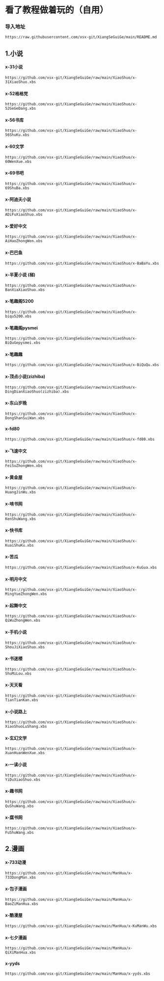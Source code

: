 看了教程做着玩的（自用）
=
### 导入地址
	https://raw.githubusercontent.com/xsx-git/XiangSeGuiGe/main/README.md

1.小说
-
#### x-31小说
	https://github.com/xsx-git/XiangSeGuiGe/raw/main/XiaoShuo/x-31XiaoShuo.xbs
#### x-52格格党
	https://github.com/xsx-git/XiangSeGuiGe/raw/main/XiaoShuo/x-52GeGeDang.xbs
#### x-56书库
	https://github.com/xsx-git/XiangSeGuiGe/raw/main/XiaoShuo/x-56ShuKu.xbs
#### x-60文学
	https://github.com/xsx-git/XiangSeGuiGe/raw/main/XiaoShuo/x-60WenXue.xbs
#### x-69书吧
	https://github.com/xsx-git/XiangSeGuiGe/raw/main/XiaoShuo/x-69ShuBa.xbs
#### x-阿迪夫小说
	https://github.com/xsx-git/XiangSeGuiGe/raw/main/XiaoShuo/x-ADiFuXiaoShuo.xbs
#### x-爱好中文
	https://github.com/xsx-git/XiangSeGuiGe/raw/main/XiaoShuo/x-AiHaoZhongWen.xbs
#### x-巴巴鱼
	https://github.com/xsx-git/XiangSeGuiGe/raw/main/XiaoShuo/x-BaBaYu.xbs
#### x-半夏小说 (梯)
	https://github.com/xsx-git/XiangSeGuiGe/raw/main/XiaoShuo/x-BanXiaXiaoShuo.xbs
#### x-笔趣阁5200
	https://github.com/xsx-git/XiangSeGuiGe/raw/main/XiaoShuo/x-biqu5200.xbs
#### x-笔趣阁pysmei
	https://github.com/xsx-git/XiangSeGuiGe/raw/main/XiaoShuo/x-BiQuGepysmei.xbs
#### x-笔趣趣
	https://github.com/xsx-git/XiangSeGuiGe/raw/main/XiaoShuo/x-BiQuQu.xbs
#### x-顶点小说(zizhiba)
	https://github.com/xsx-git/XiangSeGuiGe/raw/main/XiaoShuo/x-DingDianXiaoShuo(zizhiba).xbs
#### x-东山岁晚
	https://github.com/xsx-git/XiangSeGuiGe/raw/main/XiaoShuo/x-DongShanSuiWan.xbs
#### x-fd80
	https://github.com/xsx-git/XiangSeGuiGe/raw/main/XiaoShuo/x-fd80.xbs
#### x-飞速中文
	https://github.com/xsx-git/XiangSeGuiGe/raw/main/XiaoShuo/x-FeiSuZhongWen.xbs
#### x-黄金屋
	https://github.com/xsx-git/XiangSeGuiGe/raw/main/XiaoShuo/x-HuangJinWu.xbs
#### x-啃书网
	https://github.com/xsx-git/XiangSeGuiGe/raw/main/XiaoShuo/x-KenShuWang.xbs
#### x-快书库
	https://github.com/xsx-git/XiangSeGuiGe/raw/main/XiaoShuo/x-KuaiShuKu.xbs
#### x-苦瓜
    https://github.com/xsx-git/XiangSeGuiGe/raw/main/XiaoShuo/x-KuGua.xbs
#### x-明月中文
	https://github.com/xsx-git/XiangSeGuiGe/raw/main/XiaoShuo/x-MingYueZhongWen.xbs
#### x-起舞中文
	https://github.com/xsx-git/XiangSeGuiGe/raw/main/XiaoShuo/x-QiWuZhongWen.xbs
#### x-手机小说
	https://github.com/xsx-git/XiangSeGuiGe/raw/main/XiaoShuo/x-ShouJiXiaoShuo.xbs
#### x-书迷楼
	https://github.com/xsx-git/XiangSeGuiGe/raw/main/XiaoShuo/x-ShuMiLou.xbs
#### x-天天看
	https://github.com/xsx-git/XiangSeGuiGe/raw/main/XiaoShuo/x-TianTianKan.xbs
#### x-小说路上
	https://github.com/xsx-git/XiangSeGuiGe/raw/main/XiaoShuo/x-XiaoShuoLuShang.xbs
#### x-玄幻文学
	https://github.com/xsx-git/XiangSeGuiGe/raw/main/XiaoShuo/x-XuanHuanWenXue.xbs
#### x-一读小说
	https://github.com/xsx-git/XiangSeGuiGe/raw/main/XiaoShuo/x-YiDuXiaoShuo.xbs
#### x-趣书网
	https://github.com/xsx-git/XiangSeGuiGe/raw/main/XiaoShuo/x-QuShuWang.xbs
#### x-腐书网
	https://github.com/xsx-git/XiangSeGuiGe/raw/main/XiaoShuo/x-FuShuWang.xbs

2.漫画
-
#### x-733动漫
	https://github.com/xsx-git/XiangSeGuiGe/raw/main/ManHua/x-733DongMan.xbs
#### x-包子漫画
	https://github.com/xsx-git/XiangSeGuiGe/raw/main/ManHua/x-BaoZiManHua.xbs
#### x-酷漫屋
	https://github.com/xsx-git/XiangSeGuiGe/raw/main/ManHua/x-KuManWu.xbs
#### x-七夕漫画
	https://github.com/xsx-git/XiangSeGuiGe/raw/main/ManHua/x-QiXiManHua.xbs
#### x-yyds
	https://github.com/xsx-git/XiangSeGuiGe/raw/main/ManHua/x-yyds.xbs
